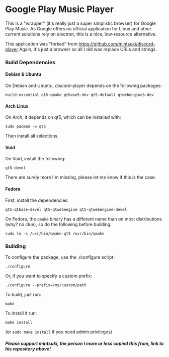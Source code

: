 Google Play Music Player
======

This is a "wrapper" (it's really just a super simplistic browser) for Google Play Music. As Google offers no official application for Linux and other current solutions rely on electron, this is a nice, low-resource alternative.

This application was "forked" from https://github.com/mintsuki/discord-player
Again, it's just a browser so all I did was replace URLs and strings.

### Build Dependencies

#### Debian & Ubuntu

On Debian and Ubuntu, discord-player depends on the following packages:

`build-essential qt5-qmake qtbase5-dev qt5-default qtwebengine5-dev`

#### Arch Linux

On Arch, it depends on qt5, which can be installed with:

`sudo pacman -S qt5`

Then install all selections.

#### Void

On Void, install the following:

`qt5-devel`

There are surely more I'm missing, please let me know if this is the case.

#### Fedora

First, install the dependencies:

`qt5-qtbase-devel qt5-qtwebengine qt5-qtwebengine-devel`

On Fedora, the `qmake` binary has a different name than on most distributions (why? no clue), so do the following before building:

`sudo ln -s /usr/bin/qmake-qt5 /usr/bin/qmake`

### Building

To configure the package, use the ./configure script:

    ./configure

Or, if you want to specify a custom prefix:

    ./configure --prefix=/my/custom/path

To build, just run:

    make

To install it run:

    make install

(or `sudo make install` if you need admin privileges)

##### Please support mintsuki, the person I more or less copied this from, link to his repository above!
